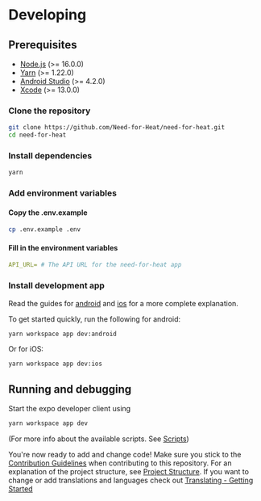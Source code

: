 # Developing

## Prerequisites

- [Node.js](https://nodejs.org/en/) (>= 16.0.0)
- [Yarn](https://yarnpkg.com/) (>= 1.22.0)
- [Android Studio](https://developer.android.com/studio) (>= 4.2.0)
- [Xcode](https://developer.apple.com/xcode/) (>= 13.0.0)

### Clone the repository

```bash
git clone https://github.com/Need-for-Heat/need-for-heat.git
cd need-for-heat
```

### Install dependencies

```bash
yarn
```

### Add environment variables

#### Copy the .env.example

```bash
cp .env.example .env
```

#### Fill in the environment variables

```yaml
API_URL= # The API URL for the need-for-heat app
```

### Install development app

Read the guides for [android](./android.md) and [ios](./ios.md) for a more complete explanation.

To get started quickly, run the following for android:
```bash
yarn workspace app dev:android
```
Or for iOS:
```bash
yarn workspace app dev:ios
```

## Running and debugging

Start the expo developer client using
```bash
yarn workspace app dev
```
(For more info about the available scripts. See [Scripts](./scripts.md))

You're now ready to add and change code! Make sure you stick to the [Contribution Guidelines](./contributing.md) when contributing to this repository. For an explanation of the project structure, see [Project Structure](./project-structure.md). If you want to change or add translations and languages check out [Translating - Getting Started](./translating.md)
